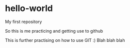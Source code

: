 # hello-world
My first repository

So this is me practicing and getting use to github

This is further practising on how to use GIT :)
Blah blah blah
